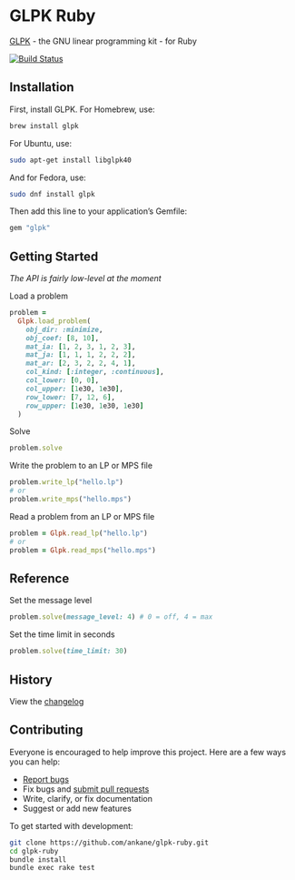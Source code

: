 # GLPK Ruby

[GLPK](https://www.gnu.org/software/glpk/) - the GNU linear programming kit - for Ruby

[![Build Status](https://github.com/ankane/glpk-ruby/workflows/build/badge.svg?branch=master)](https://github.com/ankane/glpk-ruby/actions)

## Installation

First, install GLPK. For Homebrew, use:

```sh
brew install glpk
```

For Ubuntu, use:

```sh
sudo apt-get install libglpk40
```

And for Fedora, use:

```sh
sudo dnf install glpk
```

Then add this line to your application’s Gemfile:

```ruby
gem "glpk"
```

## Getting Started

*The API is fairly low-level at the moment*

Load a problem

```ruby
problem =
  Glpk.load_problem(
    obj_dir: :minimize,
    obj_coef: [8, 10],
    mat_ia: [1, 2, 3, 1, 2, 3],
    mat_ja: [1, 1, 1, 2, 2, 2],
    mat_ar: [2, 3, 2, 2, 4, 1],
    col_kind: [:integer, :continuous],
    col_lower: [0, 0],
    col_upper: [1e30, 1e30],
    row_lower: [7, 12, 6],
    row_upper: [1e30, 1e30, 1e30]
  )
```

Solve

```ruby
problem.solve
```

Write the problem to an LP or MPS file

```ruby
problem.write_lp("hello.lp")
# or
problem.write_mps("hello.mps")
```

Read a problem from an LP or MPS file

```ruby
problem = Glpk.read_lp("hello.lp")
# or
problem = Glpk.read_mps("hello.mps")
```

## Reference

Set the message level

```ruby
problem.solve(message_level: 4) # 0 = off, 4 = max
```

Set the time limit in seconds

```ruby
problem.solve(time_limit: 30)
```

## History

View the [changelog](https://github.com/ankane/glpk-ruby/blob/master/CHANGELOG.md)

## Contributing

Everyone is encouraged to help improve this project. Here are a few ways you can help:

- [Report bugs](https://github.com/ankane/glpk-ruby/issues)
- Fix bugs and [submit pull requests](https://github.com/ankane/glpk-ruby/pulls)
- Write, clarify, or fix documentation
- Suggest or add new features

To get started with development:

```sh
git clone https://github.com/ankane/glpk-ruby.git
cd glpk-ruby
bundle install
bundle exec rake test
```
